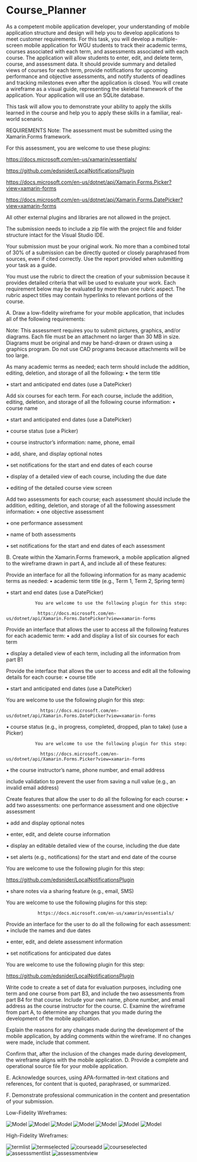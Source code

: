 # Course_Planner

As a competent mobile application developer, your understanding of mobile application structure and design will help you to develop applications to meet customer requirements.
For this task, you will develop a multiple-screen mobile application for WGU students to track their academic terms, courses associated with each term, and assessments associated with each course. The application will allow students to enter, edit, and delete term, course, and assessment data. It should provide summary and detailed views of courses for each term, provide notifications for upcoming performance and objective assessments, and notify students of deadlines and tracking milestones even after the application is closed. You will create a wireframe as a visual guide, representing the skeletal framework of the application. Your application will use an SQLite database.

This task will allow you to demonstrate your ability to apply the skills learned in the course and help you to apply these skills in a familiar, real-world scenario.

REQUIREMENTS Note: The assessment must be submitted using the Xamarin.Forms framework.

For this assessment, you are welcome to use these plugins:

https://docs.microsoft.com/en-us/xamarin/essentials/

https://github.com/edsnider/LocalNotificationsPlugin

https://docs.microsoft.com/en-us/dotnet/api/Xamarin.Forms.Picker?view=xamarin-forms

https://docs.microsoft.com/en-us/dotnet/api/Xamarin.Forms.DatePicker?view=xamarin-forms

All other external plugins and libraries are not allowed in the project.

The submission needs to include a zip file with the project file and folder structure intact for the Visual Studio IDE.

Your submission must be your original work. No more than a combined total of 30% of a submission can be directly quoted or closely paraphrased from sources, even if cited correctly. Use the report provided when submitting your task as a guide.

You must use the rubric to direct the creation of your submission because it provides detailed criteria that will be used to evaluate your work. Each requirement below may be evaluated by more than one rubric aspect. The rubric aspect titles may contain hyperlinks to relevant portions of the course.

A. Draw a low-fidelity wireframe for your mobile application, that includes all of the following requirements:

Note: This assessment requires you to submit pictures, graphics, and/or diagrams. Each file must be an attachment no larger than 30 MB in size. Diagrams must be original and may be hand-drawn or drawn using a graphics program. Do not use CAD programs because attachments will be too large.

As many academic terms as needed; each term should include the addition, editing, deletion, and storage of all the following:
• the term title

• start and anticipated end dates (use a DatePicker)

Add six courses for each term. For each course, include the addition, editing, deletion, and storage of all the following course information:
• course name

• start and anticipated end dates (use a DatePicker)

• course status (use a Picker)

• course instructor’s information: name, phone, email

• add, share, and display optional notes

• set notifications for the start and end dates of each course

• display of a detailed view of each course, including the due date

• editing of the detailed course view screen

Add two assessments for each course; each assessment should include the addition, editing, deletion, and storage of all the following assessment information:
• one objective assessment

• one performance assessment

• name of both assessments

• set notifications for the start and end dates of each assessment

B. Create within the Xamarin.Forms framework, a mobile application aligned to the wireframe drawn in part A, and include all of these features:

Provide an interface for all the following information for as many academic terms as needed:
• academic term title (e.g., Term 1, Term 2, Spring term)

• start and end dates (use a DatePicker)

               You are welcome to use the following plugin for this step:

                https://docs.microsoft.com/en-us/dotnet/api/Xamarin.Forms.DatePicker?view=xamarin-forms

Provide an interface that allows the user to access all the following features for each academic term:
• add and display a list of six courses for each term

• display a detailed view of each term, including all the information from part B1

Provide the interface that allows the user to access and edit all the following details for each course:
• course title

• start and anticipated end dates (use a DatePicker)

You are welcome to use the following plugin for this step:

                 https://docs.microsoft.com/en-us/dotnet/api/Xamarin.Forms.DatePicker?view=xamarin-forms
• course status (e.g., in progress, completed, dropped, plan to take) (use a Picker)

               You are welcome to use the following plugin for this step:

                 https://docs.microsoft.com/en-us/dotnet/api/Xamarin.Forms.Picker?view=xamarin-forms
• the course instructor’s name, phone number, and email address

include validation to prevent the user from saving a null value (e.g., an invalid email address)

Create features that allow the user to do all the following for each course:
• add two assessments: one performance assessment and one objective assessment

• add and display optional notes

• enter, edit, and delete course information

• display an editable detailed view of the course, including the due date

• set alerts (e.g., notifications) for the start and end date of the course

You are welcome to use the following plugin for this step:

https://github.com/edsnider/LocalNotificationsPlugin

• share notes via a sharing feature (e.g., email, SMS)

You are welcome to use the following plugins for this step:

                https://docs.microsoft.com/en-us/xamarin/essentials/

Provide an interface for the user to do all the following for each assessment:
• include the names and due dates

• enter, edit, and delete assessment information

• set notifications for anticipated due dates

You are welcome to use the following plugin for this step:

https://github.com/edsnider/LocalNotificationsPlugin

Write code to create a set of data for evaluation purposes, including one term and one course from part B3, and include the two assessments from part B4 for that course. Include your own name, phone number, and email address as the course instructor for the course.
C. Examine the wireframe from part A, to determine any changes that you made during the development of the mobile application.

Explain the reasons for any changes made during the development of the mobile application, by adding comments within the wireframe. If no changes were made, include that comment.

Confirm that, after the inclusion of the changes made during development, the wireframe aligns with the mobile application.
D. Provide a complete and operational source file for your mobile application.

E. Acknowledge sources, using APA-formatted in-text citations and references, for content that is quoted, paraphrased, or summarized.

F. Demonstrate professional communication in the content and presentation of your submission.

Low-Fidelity Wireframes:


![Model](https://github.com/RecursiveFun/Course_Planner/blob/main/course_planner_home_updated.jpg?raw=true)
![Model](https://github.com/RecursiveFun/Course_Planner/blob/main/course_planner_term_add.png)
![Model](https://github.com/RecursiveFun/Course_Planner/blob/main/course_planner_term_updated.png?raw=true)
![Model](https://github.com/RecursiveFun/Course_Planner/blob/main/course_planner_course_add.png?raw=true)
![Model](https://github.com/RecursiveFun/Course_Planner/assets/50165092/0f27a321-9814-4c3b-883b-0a7438a8f192)
![Model](https://github.com/RecursiveFun/Course_Planner/blob/main/course_planner_assessment_add.png?raw=true)
![Model](https://github.com/RecursiveFun/Course_Planner/blob/main/course_planner_assessment_updated.png?raw=true)


High-Fidelity Wireframes:

![termlist](https://github.com/RecursiveFun/Course_Planner/assets/50165092/4d765dcf-20b4-4aee-88e4-496287a026cf)
![termselected](https://github.com/RecursiveFun/Course_Planner/assets/50165092/a96b1f68-019a-4e3e-83ed-9a4fd3a3ddb7)
![courseadd](https://github.com/RecursiveFun/Course_Planner/assets/50165092/81050935-81d3-4008-b7bf-154eb06cfb79)
![courseselected](https://github.com/RecursiveFun/Course_Planner/assets/50165092/415808f4-4463-4c23-bf1b-3f5ac4016a46)
![assesssmentlist](https://github.com/RecursiveFun/Course_Planner/assets/50165092/14ba4b4f-499a-4080-aa9a-87d4e955ba09)
![assessmentview](https://github.com/RecursiveFun/Course_Planner/assets/50165092/ce58743b-0694-4a0f-9a2e-4b20373e9fea)
